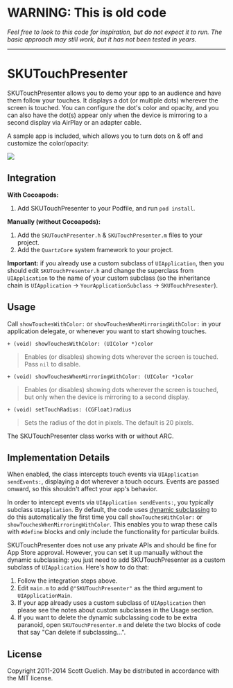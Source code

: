 # WARNING: This is old code

_Feel free to look to this code for inspiration, but do not expect it to run.
The basic approach may still work, but it has not been tested in years._

---

# SKUTouchPresenter

SKUTouchPresenter allows you to demo your app to an audience and have
them follow your touches. It displays a dot (or multiple dots) wherever
the screen is touched. You can configure the dot's color and opacity,
and you can also have the dot(s) appear only when the device is
mirroring to a second display via AirPlay or an adapter cable.

A sample app is included, which allows you to turn dots on & off and
customize the color/opacity:

![](https://raw.github.com/skue/SKUTouchPresenter/master/SampleApplication/Screenshot.png)


## Integration

**With Cocoapods:**

  1. Add SKUTouchPresenter to your Podfile, and run `pod install`.

**Manually (without Cocoapods):**

  1. Add the `SKUTouchPresenter.h` & `SKUTouchPresenter.m` files to your project.
  2. Add the `QuartzCore` system framework to your project.

**Important:** if you already use a custom subclass of `UIApplication`, then you
should edit `SKUTouchPresenter.h` and change the superclass from `UIApplication` to
the name of your custom subclass (so the inheritance chain is `UIApplication`
-> `YourApplicationSubclass` -> `SKUTouchPresenter`).


## Usage

Call `showTouchesWithColor:` or `showTouchesWhenMirroringWithColor:` in your
application delegate, or whenever you want to start showing touches.

`+ (void) showTouchesWithColor: (UIColor *)color`

> Enables (or disables) showing dots wherever the screen is touched.
> Pass `nil` to disable.

`+ (void) showTouchesWhenMirroringWithColor: (UIColor *)color`

> Enables (or disables) showing dots wherever the screen is touched, but
> only when the device is mirroring to a second display.

`+ (void) setTouchRadius: (CGFloat)radius`

> Sets the radius of the dot in pixels. The default is 20 pixels.

The SKUTouchPresenter class works with or without ARC.


## Implementation Details

When enabled, the class intercepts touch events via `UIApplication sendEvents:`,
displaying a dot wherever a touch occurs. Events are passed onward, so this
shouldn't affect your app's behavior.

In order to intercept events via `UIApplication sendEvents:`, you typically
subclass `UIAppliation`. By default, the code uses [dynamic subclassing][1]
to do this automatically the first time you call `showTouchesWithColor:` or
`showTouchesWhenMirroringWithColor`. This enables you to wrap these
calls with `#define` blocks and only include the functionality for particular builds.

SKUTouchPresenter does not use any private APIs and should be fine for App Store approval.
However, you can set it up manually without the dynamic subclassing: you just need to
add SKUTouchPresenter as a custom subclass of `UIApplication`. Here's how to do that:

  1. Follow the integration steps above.
  1. Edit `main.m` to add `@"SKUTouchPresenter"` as the third argument to `UIApplicationMain`.
  2. If your app already uses a custom subclass of `UIApplication` then please see the
     notes about custom subclasses in the Usage section.
  2. If you want to delete the dynamic subclassing code to be extra paranoid, open
     `SKUTouchPresenter.m` and delete the two blocks of code that say "Can delete if subclassing...".

[1]: https://developer.apple.com/library/ios/documentation/Cocoa/Reference/ObjCRuntimeRef/Reference/reference.html#//apple_ref/c/func/object_setClass

## License

Copyright 2011-2014 Scott Guelich.
May be distributed in accordance with the MIT license.

